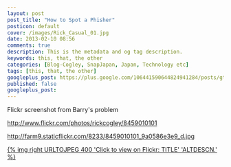 ```yaml
---
layout: post
post_title: "How to Spot a Phisher"
posticon: default
cover: /images/Rick_Casual_01.jpg
date: 2013-02-10 08:56
comments: true
description: This is the metadata and og tag description.
keywords: this, that, the other
categories: [Blog-Cogley, SnapJapan, Japan, Technology etc]
tags: [this, that, the other]
googleplus_post: https://plus.google.com/106441590644824941284/posts/gt84GQtzYRC
published: false
googleplus_post: 
---
```



Flickr screenshot from Barry's problem

http://www.flickr.com/photos/rickcogley/8459010101

http://farm9.staticflickr.com/8233/8459010101_9a0586e3e9_d.jpg 

[{% img right URLTOJPEG 400 'Click to view on Flickr: TITLE' 'ALTDESCN.' %}](URLTOFLICKR) 




